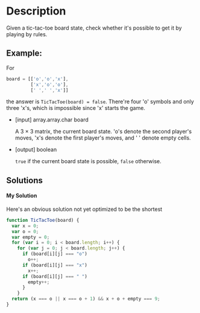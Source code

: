 # Description

Given a tic-tac-toe board state, check whether it's possible to get it by playing by rules.

## Example:

For

```javascript
board = [['o','o','x'],
         ['x','o','o'],
         [' ',' ','x']]
```

the answer is `TicTacToe(board) = false`.
There're four 'o' symbols and only three 'x's, which is impossible since 'x' starts the game.

-   [input] array.array.char board

    A 3 × 3 matrix, the current board state. 'o's denote the second player's moves, 'x's denote the first player's moves, and ' ' denote empty cells.

-   [output] boolean

    `true` if the current board state is possible, `false` otherwise.

## Solutions

#### My Solution

Here's an obvious solution not yet optimized to be the shortest

```javascript
function TicTacToe(board) {
  var x = 0;
  var o = 0;
  var empty = 0;
  for (var i = 0; i < board.length; i++) {
    for (var j = 0; j < board.length; j++) {
      if (board[i][j] === "o")
        o++;
      if (board[i][j] === "x")
        x++;
      if (board[i][j] === " ")
        empty++;
      }
    }
  return (x === o || x === o + 1) && x + o + empty === 9;
}
```
